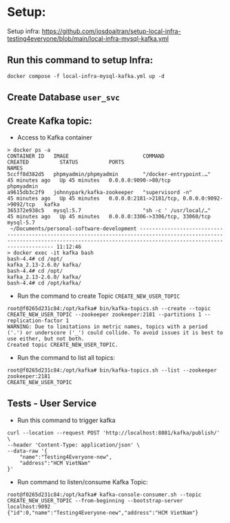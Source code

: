 # Setup:

Setup infra: https://github.com/josdoaitran/setup-local-infra-testing4everyone/blob/main/local-infra-mysql-kafka.yml
## Run this command to setup Infra: 
```
docker compose -f local-infra-mysql-kafka.yml up -d
```

## Create Database `user_svc`
## Create Kafka topic:
- Access to Kafka container
```aidl
> docker ps -a
CONTAINER ID   IMAGE                        COMMAND                  CREATED          STATUS          PORTS                                            NAMES
5ccff8d382d5   phpmyadmin/phpmyadmin        "/docker-entrypoint.…"   45 minutes ago   Up 45 minutes   0.0.0.0:9090->80/tcp                             phpmyadmin
a9615db3c2f9   johnnypark/kafka-zookeeper   "supervisord -n"         45 minutes ago   Up 45 minutes   0.0.0.0:2181->2181/tcp, 0.0.0.0:9092->9092/tcp   kafka
365372e938c5   mysql:5.7                    "sh -c ' /usr/local/…"   45 minutes ago   Up 45 minutes   0.0.0.0:3306->3306/tcp, 33060/tcp                mysql-5.7
 ~/Documents/personal-software-development -------------------------------------------------------------------------------------------------------------------------------------------------------------------------------------- 11:12:46
> docker exec -it kafka bash
bash-4.4# cd /opt/
kafka_2.13-2.6.0/ kafka/
bash-4.4# cd /opt/
kafka_2.13-2.6.0/ kafka/
bash-4.4# cd /opt/kafka/
```
- Run the command to create Topic `CREATE_NEW_USER_TOPIC`
```aidl
root@f0265d231c84:/opt/kafka# bin/kafka-topics.sh --create --topic CREATE_NEW_USER_TOPIC --zookeeper zookeeper:2181 --partitions 1 --replication-factor 1
WARNING: Due to limitations in metric names, topics with a period ('.') or underscore ('_') could collide. To avoid issues it is best to use either, but not both.
Created topic CREATE_NEW_USER_TOPIC.
```

- Run the command to list all topics: 
```aidl
root@f0265d231c84:/opt/kafka# bin/kafka-topics.sh --list --zookeeper zookeeper:2181
CREATE_NEW_USER_TOPIC
```

## Tests - User Service
- Run this command to trigger kafka
```
curl --location --request POST 'http://localhost:8081/kafka/publish/' \
--header 'Content-Type: application/json' \
--data-raw '{
    "name":"Testing4Everyone-new",
    "address":"HCM VietNam"    
}'
```

- Run command to listen/consume Kafka Topic:
```aidl
root@f0265d231c84:/opt/kafka# kafka-console-consumer.sh --topic CREATE_NEW_USER_TOPIC --from-beginning --bootstrap-server localhost:9092
{"id":0,"name":"Testing4Everyone-new","address":"HCM VietNam"}
```

